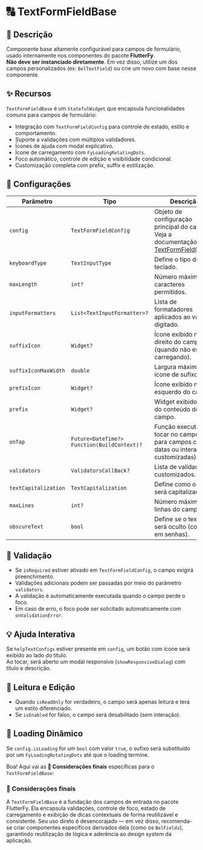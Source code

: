 # 🔠 TextFormFieldBase

## 📖 Descrição

Componente base altamente configurável para campos de formulário, usado internamente nos componentes do pacote **FlutterFy**.  
**Não deve ser instanciado diretamente**. Em vez disso, utilize um dos campos personalizados (ex: `BelTextField`) ou crie um novo com base nesse componente.



## ✨ Recursos

`TextFormFieldBase` é um `StatefulWidget` que encapsula funcionalidades comuns para campos de formulário:

- Integração com `TextFormFieldConfig` para controle de estado, estilo e comportamento.
- Suporte a validações com múltiplos validadores.
- Ícones de ajuda com modal explicativo.
- Ícone de carregamento com `FyLoadingRotatingDots`.
- Foco automático, controle de edição e visibilidade condicional.
- Customização completa com prefix, suffix e estilização.



## 🔧 Configurações

| Parâmetro            | Tipo                                        | Descrição                                                                                                                                                         |
| -------------------- | ------------------------------------------- | ----------------------------------------------------------------------------------------------------------------------------------------------------------------- |
| `config`             | `TextFormFieldConfig`                       | Objeto de configuração principal do campo. Veja a documentação do [TextFormFieldConfig](lib/components/text_form_fields/config/text_form_field_config/README.md). |
| `keyboardType`       | `TextInputType`                             | Define o tipo de teclado.                                                                                                                                         |
| `maxLength`          | `int?`                                      | Número máximo de caracteres permitidos.                                                                                                                           |
| `inputFormatters`    | `List<TextInputFormatter>?`                 | Lista de formatadores aplicados ao valor digitado.                                                                                                                |
| `suffixIcon`         | `Widget?`                                   | Ícone exibido no lado direito do campo (quando não estiver carregando).                                                                                           |
| `suffixIconMaxWidth` | `double`                                    | Largura máxima do ícone de sufixo.                                                                                                                                |
| `prefixIcon`         | `Widget?`                                   | Ícone exibido no lado esquerdo do campo.                                                                                                                          |
| `prefix`             | `Widget?`                                   | Widget exibido antes do conteúdo do campo.                                                                                                                        |
| `onTap`              | `Future<DateTime?> Function(BuildContext)?` | Função executada ao tocar no campo (útil para campos com datas ou interações customizadas).                                                                       |
| `validators`         | `ValidatorsCallBack?`                       | Lista de validadores customizados.                                                                                                                                |
| `textCapitalization` | `TextCapitalization`                        | Define como o texto será capitalizado.                                                                                                                            |
| `maxLines`           | `int?`                                      | Número máximo de linhas do campo.                                                                                                                                 |
| `obscureText`        | `bool`                                      | Define se o texto será oculto (como em senhas).                                                                                                                   |



## 🧪 Validação

- Se `isRequired` estiver ativado em `TextFormFieldConfig`, o campo exigirá preenchimento.
- Validações adicionais podem ser passadas por meio do parâmetro `validators`.
- A validação é automaticamente executada quando o campo perde o foco.
- Em caso de erro, o foco pode ser solicitado automaticamente com `onValidationError`.



## 💡 Ajuda Interativa

Se `helpTextConfigs` estiver presente em `config`, um botão com ícone será exibido ao lado do título.  
Ao tocar, será aberto um modal responsivo (`showResponsiveDialog`) com título e descrição.


## 🚫 Leitura e Edição

- Quando `isReadOnly` for verdadeiro, o campo será apenas leitura e terá um estilo diferenciado.
- Se `isEnabled` for falso, o campo será desabilitado (sem interação).



## 🔁 Loading Dinâmico

Se `config.isLoading` for um `bool` com valor `true`, o sufixo será substituído por um `FyLoadingRotatingDots` até que o loading termine.

Boa! Aqui vai as **📝 Considerações finais** específicas para o `TextFormFieldBase`:



### 📌 Considerações finais

A `TextFormFieldBase` é a fundação dos campos de entrada no pacote FlutterFy. Ela encapsula validações, controle de foco, estado de carregamento e exibição de dicas contextuais de forma reutilizável e consistente. Seu uso direto é desencorajado — em vez disso, recomenda-se criar componentes específicos derivados dela (como os `BelFields`), garantindo reutilização de lógica e aderência ao design system da aplicação.